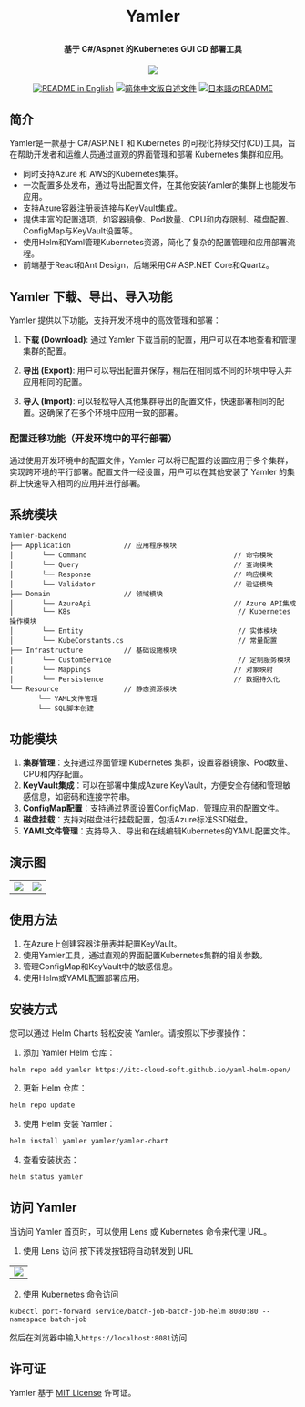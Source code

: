 <p align="center">

[//]: # (	<img alt="logo" src="https://oscimg.oschina.net/oscnet/up-b99b286755aef70355a7084753f89cdb7c9.png">)
</p>
<h1 align="center" style="margin: 30px 0 30px; font-weight: bold;">Yamler</h1>
<h4 align="center">基于 C#/Aspnet 的Kubernetes GUI CD 部署工具</h4>
<p align="center">
	<a href="https://gitee.com/y_project/RuoYi-Cloud/blob/master/LICENSE"><img src="https://img.shields.io/github/license/mashape/apistatus.svg"></a>
</p>
<p align="center">
  <a href="./README.md"><img alt="README in English" src="https://img.shields.io/badge/English-d9d9d9"></a>
  <a href="./README_CN.md"><img alt="简体中文版自述文件" src="https://img.shields.io/badge/简体中文-d9d9d9"></a>
  <a href="./README_JA.md"><img alt="日本語のREADME" src="https://img.shields.io/badge/日本語-d9d9d9"></a>
</p>

## 简介

Yamler是一款基于 C#/ASP.NET 和 Kubernetes 的可视化持续交付(CD)工具，旨在帮助开发者和运维人员通过直观的界面管理和部署 Kubernetes 集群和应用。
* 同时支持Azure 和 AWS的Kubernetes集群。
* 一次配置多处发布，通过导出配置文件，在其他安装Yamler的集群上也能发布应用。
* 支持Azure容器注册表连接与KeyVault集成。
* 提供丰富的配置选项，如容器镜像、Pod数量、CPU和内存限制、磁盘配置、ConfigMap与KeyVault设置等。
* 使用Helm和Yaml管理Kubernetes资源，简化了复杂的配置管理和应用部署流程。
* 前端基于React和Ant Design，后端采用C# ASP.NET Core和Quartz。
## Yamler 下载、导出、导入功能

Yamler 提供以下功能，支持开发环境中的高效管理和部署：

1. **下载 (Download)**:
   通过 Yamler 下载当前的配置，用户可以在本地查看和管理集群的配置。

2. **导出 (Export)**:
   用户可以导出配置并保存，稍后在相同或不同的环境中导入并应用相同的配置。

3. **导入 (Import)**:
   可以轻松导入其他集群导出的配置文件，快速部署相同的配置。这确保了在多个环境中应用一致的部署。

### 配置迁移功能（开发环境中的平行部署）

通过使用开发环境中的配置文件，Yamler 可以将已配置的设置应用于多个集群，实现跨环境的平行部署。配置文件一经设置，用户可以在其他安装了 Yamler 的集群上快速导入相同的应用并进行部署。
## 系统模块

~~~
Yamler-backend  
├── Application             // 应用程序模块
│       └── Command                                    // 命令模块 
│       └── Query                                      // 查询模块 
│       └── Response                                   // 响应模块 
│       └── Validator                                  // 验证模块 
├── Domain                  // 领域模块
│       └── AzureApi                                   // Azure API集成
│       └── K8s                                         // Kubernetes操作模块
│       └── Entity                                      // 实体模块
│       └── KubeConstants.cs                            // 常量配置
├── Infrastructure          // 基础设施模块
│       └── CustomService                               // 定制服务模块
│       └── Mappings                                   // 对象映射
│       └── Persistence                                // 数据持久化
└── Resource                // 静态资源模块
       └── YAML文件管理
       └── SQL脚本创建
~~~

## 功能模块

1. **集群管理**：支持通过界面管理 Kubernetes 集群，设置容器镜像、Pod数量、CPU和内存配置。
2. **KeyVault集成**：可以在部署中集成Azure KeyVault，方便安全存储和管理敏感信息，如密码和连接字符串。
3. **ConfigMap配置**：支持通过界面设置ConfigMap，管理应用的配置文件。
4. **磁盘挂载**：支持对磁盘进行挂载配置，包括Azure标准SSD磁盘。
5. **YAML文件管理**：支持导入、导出和在线编辑Kubernetes的YAML配置文件。

## 演示图
<table>
    <tr>
        <td><img src="https://itc-cloud-soft.github.io/doc-open/img/yamler/yamler_cn1.png"/></td>
        <td><img src="https://itc-cloud-soft.github.io/doc-open/img/yamler/yamler_cn2.png"/></td>
    </tr>
</table>

## 使用方法

1. 在Azure上创建容器注册表并配置KeyVault。
2. 使用Yamler工具，通过直观的界面配置Kubernetes集群的相关参数。
3. 管理ConfigMap和KeyVault中的敏感信息。
4. 使用Helm或YAML配置部署应用。
## 安装方式

您可以通过 Helm Charts 轻松安装 Yamler。请按照以下步骤操作：

1. 添加 Yamler Helm 仓库：
```bash
helm repo add yamler https://itc-cloud-soft.github.io/yaml-helm-open/
```
2. 更新 Helm 仓库：
```bash
helm repo update
```
3. 使用 Helm 安装 Yamler：
```bash
helm install yamler yamler/yamler-chart
```
4. 查看安装状态：
```bash
helm status yamler
```
## 访问 Yamler
当访问 Yamler 首页时，可以使用 Lens 或 Kubernetes 命令来代理 URL。

1. 使用 Lens 访问
按下转发按钮将自动转发到 URL
<table> <tr> <td><img src="https://itc-cloud-soft.github.io/doc-open/img/yamler/yamler_lens.png"/></td> </tr> </table>

2. 使用 Kubernetes 命令访问
```shell
kubectl port-forward service/batch-job-batch-job-helm 8080:80 --namespace batch-job
```
然后在浏览器中输入`https://localhost:8081`访问
## 许可证

Yamler 基于 [MIT License](LICENSE) 许可证。